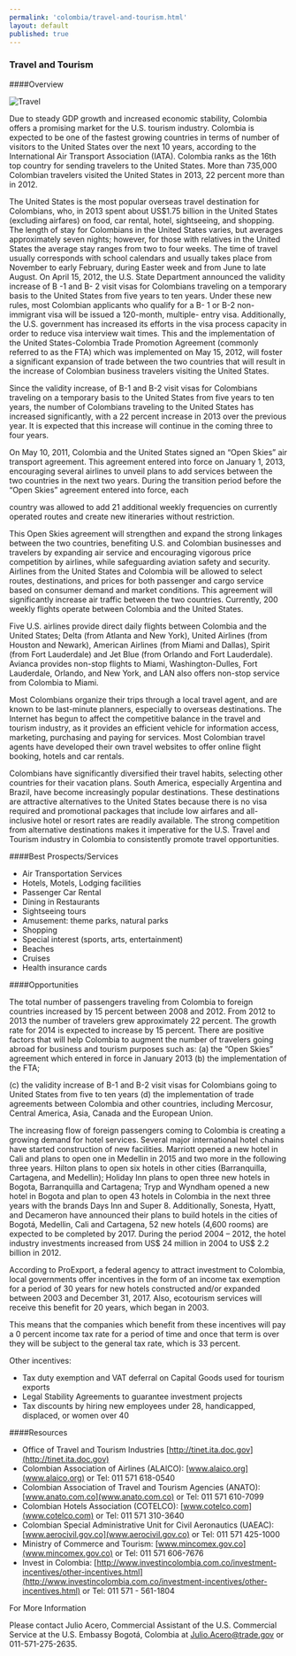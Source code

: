 ```yaml
--- 
permalink: 'colombia/travel-and-tourism.html' 
layout: default
published: true
---
```

<h3 id="travel-and-tourism">Travel and Tourism</h3>

####Overview 

![Travel](../images/travel.png)

Due to steady GDP growth and increased economic stability, Colombia offers a promising market for the U.S. tourism industry. Colombia is expected to be one of the fastest growing countries in terms of number of visitors to the United States over the next 10 years, according to the International Air Transport Association (IATA). Colombia ranks as the 16th top country for sending travelers to the United States. More than 735,000 Colombian travelers visited the United States in 2013, 22 percent more than in 2012.

The United States is the most popular overseas travel destination for Colombians, who, in 2013 spent about US$1.75 billion in the United States (excluding airfares) on food, car rental, hotel, sightseeing, and shopping. The length of stay for Colombians in the United States varies, but averages approximately seven nights; however, for those with relatives in the United States the average stay ranges from two to four weeks. The time of travel usually corresponds with school calendars and usually takes place from November to early February, during Easter week and from June to late August. On April 15, 2012, the U.S. State Department announced the validity increase of B -1 and B- 2 visit visas for Colombians traveling on a temporary basis to the United States from five years to ten years. Under these new rules, most Colombian applicants who qualify for a B- 1 or B-2 non-immigrant visa will be issued a 120-month, multiple- entry visa. Additionally, the U.S. government has increased its efforts in the visa process capacity in order to reduce visa interview wait times. This and the implementation of the United States-Colombia Trade Promotion Agreement (commonly referred to as the FTA) which was implemented on May 15, 2012, will foster a significant expansion of trade between the two countries that will result in the increase of Colombian business travelers visiting the United States.

Since the validity increase, of B-1 and B-2 visit visas for Colombians traveling on a temporary basis to the United States from five years to ten years, the number of Colombians traveling to the United States has increased significantly, with a 22 percent increase in 2013 over the previous year. It is expected that this increase will continue in the coming three to four years.

On May 10, 2011, Colombia and the United States signed an “Open Skies” air transport agreement. This agreement entered into force on January 1, 2013, encouraging several airlines to unveil plans to add services between the two countries in the next two years. During the transition period before the “Open Skies” agreement entered into force, each

country was allowed to add 21 additional weekly frequencies on currently operated routes and create new itineraries without restriction.

This Open Skies agreement will strengthen and expand the strong linkages between the two countries, benefiting U.S. and Colombian businesses and travelers by expanding air service and encouraging vigorous price competition by airlines, while safeguarding aviation safety and security. Airlines from the United States and Colombia will be allowed to select routes, destinations, and prices for both passenger and cargo service based on consumer demand and market conditions. This agreement will significantly increase air traffic between the two countries. Currently, 200 weekly flights operate between Colombia and the United States.

Five U.S. airlines provide direct daily flights between Colombia and the United States; Delta (from Atlanta and New York), United Airlines (from Houston and Newark), American Airlines (from Miami and Dallas), Spirit (from Fort Lauderdale) and Jet Blue (from Orlando and Fort Lauderdale). Avianca provides non-stop flights to Miami, Washington-Dulles, Fort Lauderdale, Orlando, and New York, and LAN also offers non-stop service from Colombia to Miami.

Most Colombians organize their trips through a local travel agent, and are known to be last-minute planners, especially to overseas destinations. The Internet has begun to affect the competitive balance in the travel and tourism industry, as it provides an efficient vehicle for information access, marketing, purchasing and paying for services. Most Colombian travel agents have developed their own travel websites to offer online flight booking, hotels and car rentals.

Colombians have significantly diversified their travel habits, selecting other countries for their vacation plans. South America, especially Argentina and Brazil, have become increasingly popular destinations. These destinations are attractive alternatives to the United States because there is no visa required and promotional packages that include low airfares and all-inclusive hotel or resort rates are readily available. The strong competition from alternative destinations makes it imperative for the U.S. Travel and Tourism industry in Colombia to consistently promote travel opportunities.

####Best Prospects/Services 

* Air Transportation Services
* Hotels, Motels, Lodging facilities
* Passenger Car Rental
* Dining in Restaurants
* Sightseeing tours
* Amusement: theme parks, natural parks
* Shopping
* Special interest (sports, arts, entertainment)
* Beaches
* Cruises
* Health insurance cards

####Opportunities 

The total number of passengers traveling from Colombia to foreign countries increased by 15 percent between 2008 and 2012. From 2012 to 2013 the number of travelers grew approximately 22 percent. The growth rate for 2014 is expected to increase by 15 percent. There are positive factors that will help Colombia to augment the number of travelers going abroad for business and tourism purposes such as: (a) the “Open Skies” agreement which entered in force in January 2013 (b) the implementation of the FTA;

(c) the validity increase of B-1 and B-2 visit visas for Colombians going to United States from five to ten years (d) the implementation of trade agreements between Colombia and other countries, including Mercosur, Central America, Asia, Canada and the European Union.

The increasing flow of foreign passengers coming to Colombia is creating a growing demand for hotel services. Several major international hotel chains have started construction of new facilities. Marriott opened a new hotel in Cali and plans to open one in Medellin in 2015 and two more in the following three years. Hilton plans to open six hotels in other cities (Barranquilla, Cartagena, and Medellin); Holiday Inn plans to open three new hotels in Bogota, Barranquilla and Cartagena; Tryp and Wyndham opened a new hotel in Bogota and plan to open 43 hotels in Colombia in the next three years with the brands Days Inn and Super 8. Additionally, Sonesta, Hyatt, and Decameron have announced their plans to build hotels in the cities of Bogotá, Medellin, Cali and Cartagena, 52 new hotels (4,600 rooms) are expected to be completed by 2017. During the period 2004 – 2012, the hotel industry investments increased from US$ 24 million in 2004 to US$ 2.2 billion in 2012.

According to ProExport, a federal agency to attract investment to Colombia, local governments offer incentives in the form of an income tax exemption for a period of 30 years for new hotels constructed and/or expanded between 2003 and December 31, 2017. Also, ecotourism services will receive this benefit for 20 years, which began in 2003.

This means that the companies which benefit from these incentives will pay a 0 percent income tax rate for a period of time and once that term is over they will be subject to the general tax rate, which is 33 percent.

Other incentives:

* Tax duty exemption and VAT deferral on Capital Goods used for tourism exports
* Legal Stability Agreements to guarantee investment projects
* Tax discounts by hiring new employees under 28, handicapped, displaced, or women over 40

####Resources 

* Office of Travel and Tourism Industries [http://tinet.ita.doc.gov](http://tinet.ita.doc.gov)
* Colombian Association of Airlines (ALAICO): [www.alaico.org](www.alaico.org) or Tel: 011 571 618-0540
* Colombian Association of Travel and Tourism Agencies (ANATO): [www.anato.com.co](www.anato.com.co) or Tel: 011 571 610-7099 
* Colombian Hotels Association (COTELCO): [www.cotelco.com](www.cotelco.com) or Tel: 011 571 310-3640 
* Colombian Special Administrative Unit for Civil Aeronautics (UAEAC): [www.aerocivil.gov.co](www.aerocivil.gov.co) or Tel: 011 571 425-1000 
* Ministry of Commerce and Tourism: [www.mincomex.gov.co](www.mincomex.gov.co) or Tel: 011 571 606-7676
* Invest in Colombia: [http://www.investincolombia.com.co/investment-incentives/other-incentives.html](http://www.investincolombia.com.co/investment-incentives/other-incentives.html) or Tel: 011 571 - 561-1804

For More Information

Please contact Julio Acero, Commercial Assistant of the U.S. Commercial Service at the U.S. Embassy Bogotá, Colombia at [Julio.Acero@trade.gov](Julio.Acero@trade.gov) or 011-571-275-2635.

